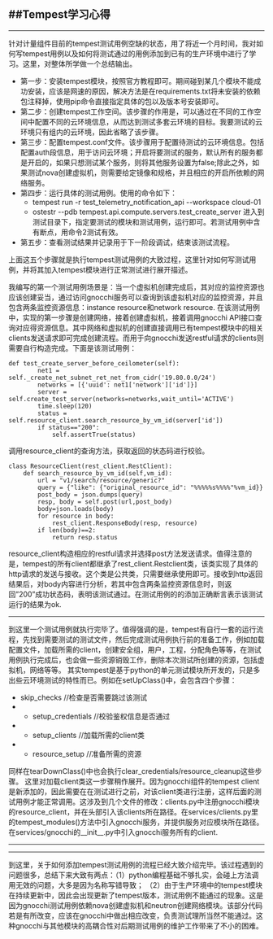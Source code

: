 ##Tempest学习心得
---------------------------
---------------------------
针对计量组件目前的tempest测试用例空缺的状态，用了将近一个月时间，我对如何写tempest用例以及如何将测试通过的用例添加到已有的生产环境中进行了学习。这里，对整体所学做一个总结输出。
<br/>

* 第一步：安装tempest模块，按照官方教程即可。期间碰到某几个模块不能成功安装，应该是网速的原因，解决方法是在requirements.txt将未安装的依赖包注释掉，使用pip命令直接指定具体的包以及版本号安装即可。
* 第二步：创建tempest工作空间。该步骤的作用是，可以通过在不同的工作空间中配置不同的云环境信息，从而达到测试多套云环境的目标。我要测试的云环境只有组内的云环境，因此省略了该步骤。
* 第三步：配置tempest.conf文件。该步骤用于配置待测试的云环境信息。包括配置auth段信息，用于访问云环境；开启将要测试的服务，默认所有的服务都是开启的，如果只想测试某个服务，则将其他服务设置为false;除此之外，如果测试nova创建虚拟机，则需要给定镜像和规格，并且相应的开启所依赖的网络服务。
* 第四步：运行具体的测试用例。使用的命令如下：
    * tempest run -r test_telemetry_notification_api --workspace cloud-01
    * ostestr --pdb  tempest.api.compute.servers.test_create_server
    进入到测试目录下，指定要测试的模块和测试用例，运行即可。若测试用例中含有断点，用命令2测试有效。
*  第五步：查看测试结果并记录用于下一阶段调试，结束该测试流程。

上面这五个步骤就是执行tempest测试用例的大致过程，这里针对如何写测试用例，并将其加入tempest模块进行正常测试进行展开描述。

我编写的第一个测试用例场景是：当一个虚拟机创建完成后，其对应的监控资源也应该创建妥当，通过访问gnocchi服务可以查询到该虚拟机对应的监控资源，并且包含两条监控资源信息：instance resource和network resource.
在该测试用例中，实现的第一步骤是创建网络，接着创建虚拟机，接着调用gnocchi API接口查询对应得资源信息。其中网络和虚拟机的创建直接调用已有tempest模块中的相关clients发送请求即可完成创建流程。而用于向gnocchi发送restful请求的clients则需要自行构造完成。下面是该测试用例：

```js:test function
def test_create_server_before_ceilometer(self):
        net1 = self._create_net_subnet_ret_net_from_cidr('19.80.0.0/24')
        networks = [{'uuid': net1['network']['id']}]
        server = self.create_test_server(networks=networks,wait_until='ACTIVE')
        time.sleep(120)
        status = self.resource_client.search_resource_by_vm_id(server['id'])
        if status=="200":
            self.assertTrue(status)
```

调用resource_client的查询方法，获取返回的状态码进行校验。

```js:resource client
class ResourceClient(rest_client.RestClient):
    def search_resource_by_vm_id(self,vm_id):
        url = "v1/search/resource/generic?"
        query = {"like": {"original_resource_id": "%%%%%s%%%%"%vm_id}}
        post_body = json.dumps(query)
        resp, body = self.post(url,post_body)
        body=json.loads(body)
        for resource in body:
            rest_client.ResponseBody(resp, resource)
        if len(body)==2:
            return resp.status
```

resource_client构造相应的restful请求并选择post方法发送请求。值得注意的是，tempest的所有client都继承了rest_client.Restclient类，该类实现了具体的http请求的发送与接收。这个类是公共类，只需要继承使用即可。接收到http返回结果后，对body内容进行分析，若其中包含两条监控资源信息时，则返回”200”成功状态码，表明该测试通过。在测试用例的的添加正确断言表示该测试运行的结果为ok.

---------------------

到这里一个测试用例就执行完毕了。值得强调的是，tempest有自行一套的运行流程，先找到需要测试的测试文件，然后完成测试用例执行前的准备工作，例如加载配置文件，加载所需的client，创建安全组，用户，工程，分配角色等等，在测试用例执行完成后，也会做一些资源销毁工作，删除本次测试所创建的资源，包括虚拟机，网络等等。
其实tempest是基于python的单元测试模块所开发的，只是多出些云环境测试的特性而已。例如在setUpClass()中，会包含四个步骤：

   * skip_checks  //检查是否需要跳过该测试
   * - setup_credentials //校验鉴权信息是否通过
   * - setup_clients  //加载所需的client类
   * - resource_setup //准备所需的资源

同样在tearDownClass()中也会执行clear_credentials/resource_cleanup这些步骤。
这里对加载client类这一步骤稍作展开。因为gnocchi组件的tempest client是新添加的，因此需要在在测试进行之前，对该client类进行注册，这样后面的测试用例才能正常调用。这涉及到几个文件的修改：clients.py中注册gnocchi模块的resource_client，并在头部引入该clients所在路径。在services/clients.py里的tempest_modules()方法中引入gnocchi服务，并提供服务对应模块所在路径。在services/gnocchi的__init__.py中引入gnocchi服务所有的client.

----------
----------
到这里，关于如何添加tempest测试用例的流程已经大致介绍完毕。该过程遇到的问题很多，总结下来大致有两点：（1）python编程基础不够扎实，会碰上方法调用无效的问题，大多是因为名称写错导致；
（2）由于生产环境中的tempest模块在持续更新中，因此会出现更新了tempest版本，测试用例不能通过的现象。这是因为gnocchi测试用例依赖nova创建虚拟机和neutron创建网络模块。该部分代码若是有所改变，应该在gnocchi中做出相应改变，负责测试理所当然不能通过。这种gnocchi与其他模块的高耦合性对后期测试用例的维护工作带来了不小的困难。
